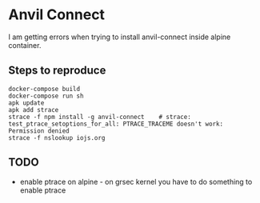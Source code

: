 # Anvil Connect

I am getting errors when trying to install anvil-connect inside alpine container.

## Steps to reproduce

    docker-compose build
    docker-compose run sh
    apk update
    apk add strace
    strace -f npm install -g anvil-connect    # strace: test_ptrace_setoptions_for_all: PTRACE_TRACEME doesn't work: Permission denied
    strace -f nslookup iojs.org

## TODO

* enable ptrace on alpine - on grsec kernel you have to do something to enable ptrace
